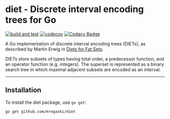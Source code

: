 # diet - Discrete interval encoding trees for Go

[![build and test](https://github.com/mrogaski/diet/actions/workflows/ci.yml/badge.svg)](https://github.com/mrogaski/diet/actions/workflows/ci.yml)
[![codecov](https://codecov.io/gh/mrogaski/diet/branch/main/graph/badge.svg?token=xbOzAjNDCr)](https://codecov.io/gh/mrogaski/diet)
[![Codacy Badge](https://app.codacy.com/project/badge/Grade/b94b9d23356848df8b3e2baed7481ad3)](https://www.codacy.com/gh/mrogaski/diet/dashboard?utm_source=github.com&amp;utm_medium=referral&amp;utm_content=mrogaski/diet&amp;utm_campaign=Badge_Grade)

A Go implementation of discrete interval encoding trees (DIETs), as described by Martin Erwig in
[Diets for Fat Sets](https://web.engr.oregonstate.edu/~erwig/papers/Diet_JFP98.pdf).

DIETs store subsets of types having total order, a predecessor function, and an operator function (e.g. integers).
The superset is represented as a binary search tree in which maximal adjacent subsets are encoded as an interval.

---

## Installation

To install the diet package, use `go get`:

    go get github.com/mrogaski/diet
